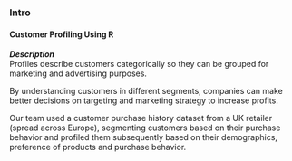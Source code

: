 ### Intro
#### Customer Profiling Using R

***Description***  
Profiles describe customers categorically so they can be grouped for marketing and advertising purposes.   

By understanding customers in different segments, companies can make better decisions on targeting and marketing strategy to increase profits.   

Our team used a customer purchase history dataset from a UK retailer (spread across Europe), segmenting customers based on their purchase behavior and profiled them
subsequently based on their demographics, preference of products and purchase behavior.
